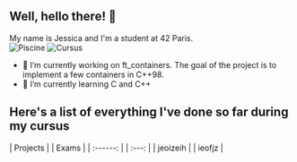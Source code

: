 <!--
- 🔭 I’m currently working on Minishell
- 🌱 I’m currently learning C
- 👯 I’m looking to collaborate on ...
- 🤔 I’m looking for help with ...
- 💬 Ask me about ...
- 📫 How to reach me: ...
- 😄 Pronouns: ...
- ⚡ Fun fact: ...
-->
## Well, hello there! 👋
My name is Jessica and I'm a student at 42 Paris. <br>
![Piscine](https://badge42.vercel.app/api/v2/cl1ljxdin001109lh6mg47k2p/stats?cursusId=9&coalitionId=12)
![Cursus](https://badge42.vercel.app/api/v2/cl1ljxdin001109lh6mg47k2p/stats?cursusId=21&coalitionId=45)
- 🔭 I’m currently working on ft_containers. The goal of the project is to implement a few containers in C++98.
- 🌱 I’m currently learning C and C++

## Here's a list of everything I've done so far during my cursus

| Projects |     | Exams |
| :------: |     | :---: |
| jeoizeih |     | ieofjz |
